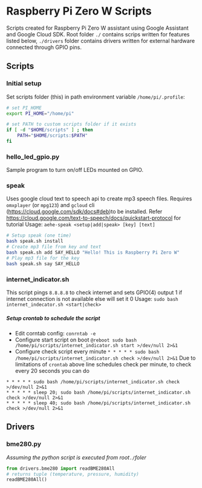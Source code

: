 # Raspberry Pi Zero W Scripts
Scripts created for Raspberry Pi Zero W assistant using Google Assistant and Google Cloud SDK. Root folder `./` contains scrips written for features listed below, `./drivers` folder contains drivers written for external hardware connected through GPIO pins.

## Scripts
### Initial setup
Set scripts folder (this) in path environment variable `/home/pi/.profile`:
```sh
# set PI_HOME
export PI_HOME="/home/pi"

# set PATH to custom scripts folder if it exists
if [ -d "$HOME/scripts" ] ; then
    PATH="$HOME/scripts:$PATH"
fi
```

### hello_led_gpio.py
Sample program to turn on/off LEDs mounted on GPIO. 

### speak
Uses google cloud text to speech api to create mp3 speech files. Requires `omxplayer` (or `mpg123`) and `gcloud` cli (https://cloud.google.com/sdk/docs#deb)to be installed.
Refer https://cloud.google.com/text-to-speech/docs/quickstart-protocol for tutorial
Usage: `aehe-speak <setup|add|speak> [key] [text]`
```sh
# Setup speak (one time)
bash speak.sh install
# Create mp3 file from key and text
bash speak.sh add SAY_HELLO "Hello! This is Raspberry Pi Zero W"
# Play mp3 file for the key
bash speak.sh say SAY_HELLO
```

### internet_indicator.sh
This script pings `8.8.8.8` to check internet and sets GPIO(4) output 1 if internet connection is not available else will set it 0
Usage: `sudo bash internet_indecator.sh <start|check>`
##### Setup crontab to schedule the script
* Edit corntab config: `conrntab -e`
* Configure start script on boot `@reboot sudo bash /home/pi/scripts/internet_indicator.sh start >/dev/null 2>&1`
* Configure check script every minute `* * * * * sudo bash /home/pi/scripts/internet_indicator.sh check >/dev/null 2>&1`
Due to limitations of `crontab` above line schedules check per minute, to check every 20 seconds you can do
```
* * * * * sudo bash /home/pi/scripts/internet_indicator.sh check >/dev/null 2>&1
* * * * * sleep 20; sudo bash /home/pi/scripts/internet_indicator.sh check >/dev/null 2>&1
* * * * * sleep 40; sudo bash /home/pi/scripts/internet_indicator.sh check >/dev/null 2>&1
```

## Drivers
### bme280.py
_Assuming the python script is executed from root_`./`_foler_
```python
from drivers.bme280 import readBME280All
# returns tuple (temperature, pressure, humidity)
readBME280All()

```
